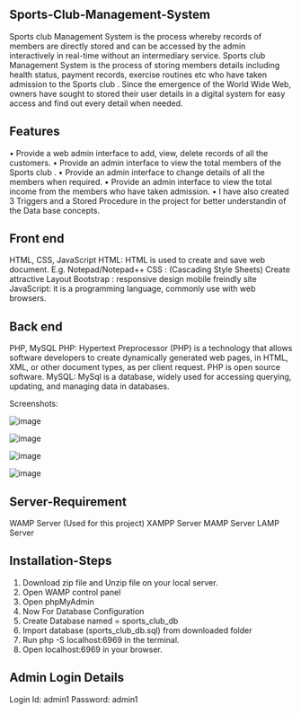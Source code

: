## Sports-Club-Management-System
Sports club Management System is the process whereby records of members are directly stored and can be accessed by the admin interactively in real-time without an intermediary service. Sports club Management System is the process of storing members details including health status, payment records, exercise routines etc who have taken admission to the Sports club . Since the emergence of the World Wide Web, owners have sought to stored their user details in a digital system for easy access and find out every detail when needed.

## Features
• Provide a web admin interface to add, view, delete records of all the customers.
• Provide an admin interface to view the total members of the Sports club .
• Provide an admin interface to change details of all the members when required.
• Provide an admin interface to view the total income from the members who have taken admission.
• I have also created 3 Triggers and a Stored Procedure in the project for better understandin of the Data base concepts.

## Front end
HTML, CSS, JavaScript
HTML: HTML is used to create and save web document. E.g. Notepad/Notepad++
CSS : (Cascading Style Sheets) Create attractive Layout
Bootstrap : responsive design mobile freindly site
JavaScript: it is a programming language, commonly use with web browsers.
## Back end
PHP, MySQL
PHP: Hypertext Preprocessor (PHP) is a technology that allows software developers to create dynamically generated web pages, in HTML, XML, or other document types, as per client request. PHP is open source software.
MySQL: MySql is a database, widely used for accessing querying, updating, and managing data in databases.

Screenshots:

![image](https://github.com/alfiyasama/SportsClubManagementSystem/assets/121941528/350cf695-2fbd-4741-90ff-4646c7433656)

![image](https://github.com/alfiyasama/SportsClubManagementSystem/assets/121941528/4fd3456c-af9a-42c7-8f33-7466a190746e)

![image](https://github.com/alfiyasama/SportsClubManagementSystem/assets/121941528/803df678-c3bd-4def-866b-ab72909cf535)

![image](https://github.com/alfiyasama/SportsClubManagementSystem/assets/121941528/655624c9-599a-4487-9b36-2cfe9f5fca0e)

## Server-Requirement
WAMP Server (Used for this project)
XAMPP Server
MAMP Server
LAMP Server

## Installation-Steps
1. Download zip file and Unzip file on your local server.
2. Open WAMP control panel
3. Open phpMyAdmin
4. Now For Database Configuration
5. Create Database named = sports_club_db
6. Import database (sports_club_db.sql) from downloaded folder
7. Run php -S localhost:6969 in the terminal.
8. Open localhost:6969 in your browser.

## Admin Login Details
Login Id: admin1
Password: admin1
